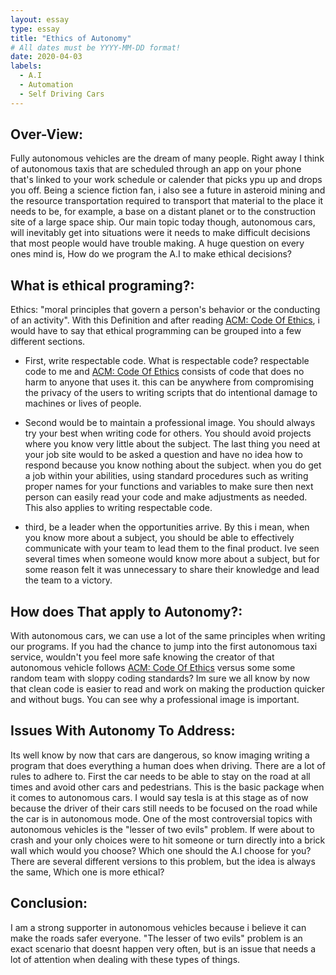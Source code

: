 ```yaml
---
layout: essay
type: essay
title: "Ethics of Autonomy"
# All dates must be YYYY-MM-DD format!
date: 2020-04-03
labels:
  - A.I
  - Automation
  - Self Driving Cars
---
```


Over-View:
---
Fully autonomous vehicles are the dream of many people. Right away I think of autonomous taxis that are scheduled through an app on your phone that's linked to your work schedule or calender that picks ypu up and drops you off. Being a science fiction fan, i also see a future in asteroid mining and the resource transportation required to transport that material to the place it needs to be, for example, a base on a distant planet or to the construction site of a large space ship. Our main topic today though, autonomous cars, will inevitably get into situations were it needs to make difficult decisions that most people would have trouble making. A huge question on every ones mind is, How do we program the A.I to make ethical decisions?

What is ethical programing?:
---
Ethics: "moral principles that govern a person's behavior or the conducting of an activity". With this Definition and after reading [ACM: Code Of Ethics](https://www.acm.org/code-of-ethics), i would have to say that ethical programming can be grouped into a few different sections. 
   
   * First, write respectable code. What is respectable code? respectable code to me and [ACM: Code Of Ethics](https://www.acm.org/code-of-ethics) consists of code that does no harm to anyone that uses it. this can be anywhere from compromising the privacy of the users to writing scripts that do intentional damage to machines or lives of people.
 
 * Second would be to maintain a professional image. You should always try your best when writing code for others. You should avoid projects where you know very little about the subject. The last thing you need at your job site would to be asked a question and have no idea how to respond because you know nothing about the subject. when you do get a job within your abilities, using standard procedures such as writing proper names for your functions and variables to make sure then next person can easily read your code and make adjustments as needed. This also applies to writing respectable code.
 
 * third, be a leader when the opportunities arrive. By this i mean, when you know more about a subject, you should be able to effectively communicate with your team to lead them to the final product. Ive seen several times when someone would know more about a subject, but for some reason felt it was unnecessary to share their knowledge and lead the team to a victory.
 

How does That apply to Autonomy?:
---
With autonomous cars, we can use a lot of the same principles when writing our programs. If you had the chance to jump into the first autonomous taxi service, wouldn't you feel more safe knowing the creator of that autonomous vehicle follows [ACM: Code Of Ethics](https://www.acm.org/code-of-ethics) versus some some random team with sloppy coding standards? Im sure we all know by now that clean code is easier to read and work on making the production quicker and without bugs. You can see why a professional image is important. 
 

Issues With Autonomy To Address:
---
Its well know by now that cars are dangerous, so know imaging writing a program that does everything a human does when driving. There are a lot of rules to adhere to. First the car needs to be able to stay on the road at all times and avoid other cars and pedestrians. This is the basic package when it comes to autonomous cars. I would say tesla is at this stage as of now because the driver of their cars still needs to be focused on the road while the car is in autonomous mode. One of the most controversial topics with autonomous vehicles is the "lesser of two evils" problem. If were about to crash and your only choices were to hit someone or turn directly into a brick wall which would you choose? Which one should the A.I choose for you? There are several different versions to this problem, but the idea is always the same, Which one is more ethical?


Conclusion:
---
I am a strong supporter in autonomous vehicles because i believe it can make the roads safer everyone. "The lesser of two evils" problem is an exact scenario that doesnt happen very often, but is an issue that needs a lot of attention when dealing with these types of things.

